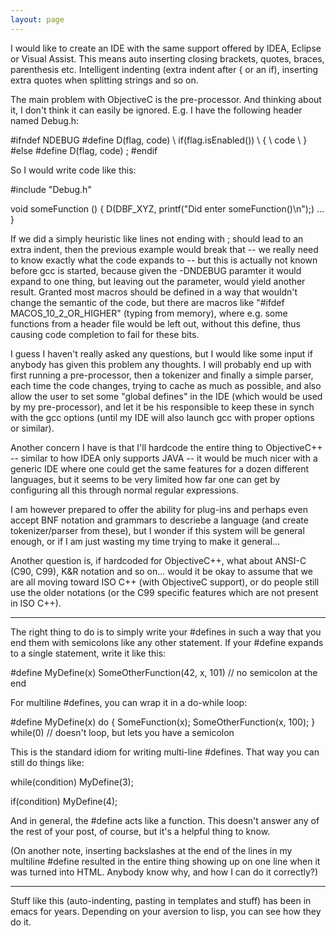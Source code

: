 ```yaml
---
layout: page
---
```


I would like to create an IDE with the same support offered by IDEA, Eclipse or Visual Assist. This means auto inserting closing brackets, quotes, braces, parenthesis etc. Intelligent indenting (extra indent after { or an if), inserting extra quotes when splitting strings and so on.

The main problem with ObjectiveC is the pre-processor. And thinking about it, I don't think it can easily be ignored. E.g. I have the following header named Debug.h:

    
#ifndef NDEBUG
#define D(flag, code) \ 
   if(flag.isEnabled()) \ 
   { \ 
      code \ 
   }
#else
#define D(flag, code) ;
#endif


So I would write code like this:

    
#include "Debug.h"

void someFunction ()
{
   D(DBF_XYZ, printf("Did enter someFunction()\n");)
   ...
}


If we did a simply heuristic like lines not ending with ; should lead to an extra indent, then the previous example would break that -- we really need to know exactly what the code expands to -- but this is actually not known before gcc is started, because given the -DNDEBUG paramter it would expand to one thing, but leaving out the parameter, would yield another result. Granted most macros should be defined in a way that wouldn't change the semantic of the code, but there are macros like "#ifdef MACOS_10_2_OR_HIGHER" (typing from memory), where e.g. some functions from a header file would be left out, without this define, thus causing code completion to fail for these bits.

I guess I haven't really asked any questions, but I would like some input if anybody has given this problem any thoughts. I will probably end up with first running a pre-processor, then a tokenizer and finally a simple parser, each time the code changes, trying to cache as much as possible, and also allow the user to set some "global defines" in the IDE (which would be used by my pre-processor), and let it be his responsible to keep these in synch with the gcc options (until my IDE will also launch gcc with proper options or similar).

Another concern I have is that I'll hardcode the entire thing to ObjectiveC++ -- similar to how IDEA only supports JAVA -- it would be much nicer with a generic IDE where one could get the same features for a dozen different languages, but it seems to be very limited how far one can get by configuring all this through normal regular expressions.

I am however prepared to offer the ability for plug-ins and perhaps even accept BNF notation and grammars to descriebe a language (and create tokenizer/parser from these), but I wonder if this system will be general enough, or if I am just wasting my time trying to make it general...

Another question is, if hardcoded for ObjectiveC++, what about ANSI-C (C90, C99), K&R notation and so on... would it be okay to assume that we are all moving toward ISO C++ (with ObjectiveC support), or do people still use the older notations (or the C99 specific features which are not present in ISO C++).

----

The right thing to do is to simply write your     #defines in such a way that you end them with semicolons like any other statement. If your     #define expands to a single statement, write it like this:
    
#define MyDefine(x) SomeOtherFunction(42, x, 101) // no semicolon at the end

For multiline     #defines, you can wrap it in a do-while loop:
    
#define MyDefine(x)
do {
   SomeFunction(x);
   SomeOtherFunction(x, 100);
} while(0) // doesn't loop, but lets you have a semicolon

This is the standard idiom for writing multi-line     #defines. That way you can still do things like:
    
while(condition)
   MyDefine(3);

if(condition)
   MyDefine(4);

And in general, the     #define acts like a function. This doesn't answer any of the rest of your post, of course, but it's a helpful thing to know.

(On another note, inserting backslashes at the end of the lines in my multiline #define resulted in the entire thing showing up on one line when it was turned into HTML. Anybody know why, and how I can do it correctly?)

----

Stuff like this (auto-indenting, pasting in templates and stuff) has been in emacs for years.  Depending on your aversion to lisp, you can see how they do it.
